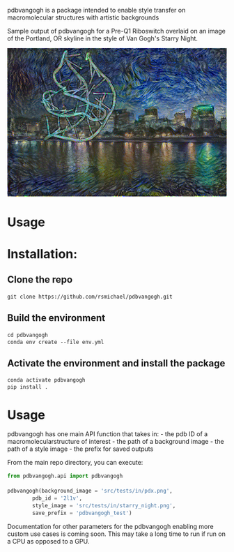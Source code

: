 pdbvangogh is a package intended to enable style transfer on macromolecular structures with artistic backgrounds

Sample output of pdbvangogh for a Pre-Q1 Riboswitch overlaid on an image of the Portland, OR skyline in the style of Van Gogh's Starry Night.

![](https://github.com/rsmichael/pdbvangogh/blob/main/pdbvangogh_2l1v_pdx.png)


# Usage 

# Installation:

## Clone the repo

```
git clone https://github.com/rsmichael/pdbvangogh.git
```

## Build the environment

```
cd pdbvangogh
conda env create --file env.yml
```
## Activate the environment and install the package

```
conda activate pdbvangogh
pip install .
```

# Usage

pdbvangogh has one main API function that takes in:
    - the pdb ID of a macromolecularstructure of interest
    - the path of a background image
    - the path of a style image
    - the prefix for saved outputs

From the main repo directory, you can execute:

```python
from pdbvangogh.api import pdbvangogh

pdbvangogh(background_image = 'src/tests/in/pdx.png', 
        pdb_id = '2l1v',
        style_image = 'src/tests/in/starry_night.png',
        save_prefix = 'pdbvangogh_test')
```

Documentation for other parameters for the pdbvangogh enabling more custom use cases is coming soon. This may take a long time to run if run on a CPU as opposed to a GPU.



